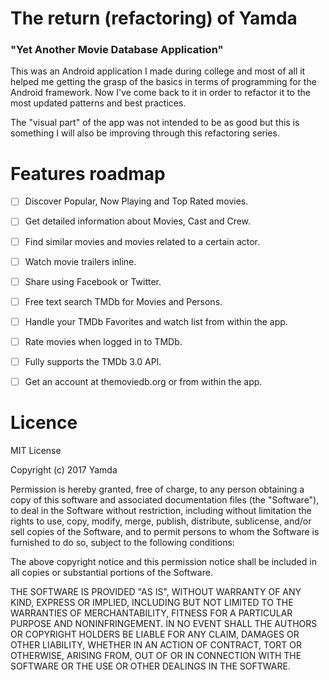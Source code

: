 # The return (refactoring) of Yamda

### "Yet Another Movie Database Application"

This was an Android application I made during college and most of all it helped me getting the grasp of the basics in terms of programming for the Android framework. Now I've come back to it in order to refactor it to the most updated patterns and best practices.

The "visual part" of the app was not intended to be as good but this is something I will also be improving through this refactoring series.

# Features roadmap

- [ ] Discover Popular, Now Playing and Top Rated movies.
- [ ] Get detailed information about Movies, Cast and Crew.
- [ ] Find similar movies and movies related to a certain actor.
- [ ] Watch movie trailers inline.
- [ ] Share using Facebook or Twitter.
- [ ] Free text search TMDb for Movies and Persons.
- [ ] Handle your TMDb Favorites and watch list from within the app.
- [ ] Rate movies when logged in to TMDb.
- [ ] Fully supports the TMDb 3.0 API.
- [ ] Get an account at themoviedb.org or from within the app.


# Licence

MIT License

Copyright (c) 2017 Yamda

Permission is hereby granted, free of charge, to any person obtaining a copy
of this software and associated documentation files (the "Software"), to deal
in the Software without restriction, including without limitation the rights
to use, copy, modify, merge, publish, distribute, sublicense, and/or sell
copies of the Software, and to permit persons to whom the Software is
furnished to do so, subject to the following conditions:

The above copyright notice and this permission notice shall be included in all
copies or substantial portions of the Software.

THE SOFTWARE IS PROVIDED "AS IS", WITHOUT WARRANTY OF ANY KIND, EXPRESS OR
IMPLIED, INCLUDING BUT NOT LIMITED TO THE WARRANTIES OF MERCHANTABILITY,
FITNESS FOR A PARTICULAR PURPOSE AND NONINFRINGEMENT. IN NO EVENT SHALL THE
AUTHORS OR COPYRIGHT HOLDERS BE LIABLE FOR ANY CLAIM, DAMAGES OR OTHER
LIABILITY, WHETHER IN AN ACTION OF CONTRACT, TORT OR OTHERWISE, ARISING FROM,
OUT OF OR IN CONNECTION WITH THE SOFTWARE OR THE USE OR OTHER DEALINGS IN THE
SOFTWARE.
